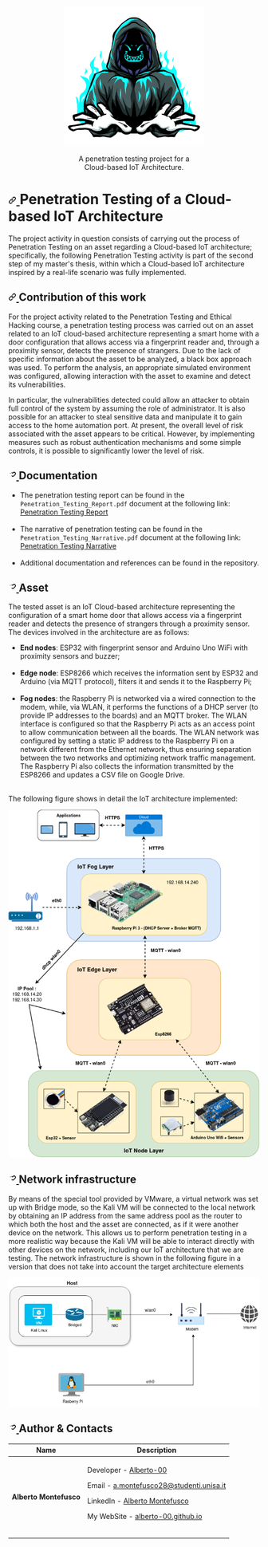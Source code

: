 <p align="center">
  <img width="280px" src="assets/hacker.png">
</p>
<p align="center" dir="auto">
  A penetration testing project for a<br>Cloud-based IoT Architecture.
</p>

<h1 dir="auto">
  <a id="user-content-project-description-and-introduction" class="anchor" aria-hidden="true" href="#project-description-and-introduction">
    <svg class="octicon octicon-link" viewBox="0 0 16 16" version="1.1" width="16" height="16" aria-hidden="true"><path fill-rule="evenodd" d="M7.775 3.275a.75.75 0 001.06 1.06l1.25-1.25a2 2 0 112.83 2.83l-2.5 2.5a2 2 0 01-2.83 0 .75.75 0 00-1.06 1.06 3.5 3.5 0 004.95 0l2.5-2.5a3.5 3.5 0 00-4.95-4.95l-1.25 1.25zm-4.69 9.64a2 2 0 010-2.83l2.5-2.5a2 2 0 012.83 0 .75.75 0 001.06-1.06 3.5 3.5 0 00-4.95 0l-2.5 2.5a3.5 3.5 0 004.95 4.95l1.25-1.25a.75.75 0 00-1.06-1.06l-1.25 1.25a2 2 0 01-2.83 0z">
      </path>
    </svg>
  </a>
  Penetration Testing of a Cloud-based IoT Architecture
</h1>
<p dir="auto">
The project activity in question consists of carrying out the process of Penetration Testing on an asset regarding a Cloud-based IoT architecture; specifically, the following Penetration Testing activity is part of the second step of my master's thesis, within which a Cloud-based IoT architecture inspired by a real-life scenario was fully implemented.
</p>

<h2 dir="auto">
  <a id="user-content-introduction" class="anchor" aria-hidden="true" href="#introduction"><svg class="octicon octicon-link" viewBox="0 0 16 16" version="1.1" width="16" height="16" aria-hidden="true">
    <path fill-rule="evenodd" d="M7.775 3.275a.75.75 0 001.06 1.06l1.25-1.25a2 2 0 112.83 2.83l-2.5 2.5a2 2 0 01-2.83 0 .75.75 0 00-1.06 1.06 3.5 3.5 0 004.95 0l2.5-2.5a3.5 3.5 0 00-4.95-4.95l-1.25 1.25zm-4.69 9.64a2 2 0 010-2.83l2.5-2.5a2 2 0 012.83 0 .75.75 0 001.06-1.06 3.5 3.5 0 00-4.95 0l-2.5 2.5a3.5 3.5 0 004.95 4.95l1.25-1.25a.75.75 0 00-1.06-1.06l-1.25 1.25a2 2 0 01-2.83 0z">
    </path>
    </svg>
  </a>
  Contribution of this work
</h2>
<p dir="auto">
 For the project activity related to the Penetration Testing and Ethical Hacking course, a penetration testing process was carried out on an asset related to an IoT cloud-based architecture representing a smart home with a door configuration that allows access via a fingerprint reader and, through a proximity sensor, detects the presence of strangers. Due to the lack of specific information about the asset to be analyzed, a black box approach was used. To perform the analysis, an appropriate simulated environment was configured, allowing interaction with the asset to examine and detect its vulnerabilities.
</p>

<p dir="auto">
  In particular, the vulnerabilities detected could allow an attacker to obtain full control of the system by assuming the role of administrator. It is also possible for an attacker to steal sensitive data and manipulate it to gain access to the home automation port. At present, the overall level of risk associated with the asset appears to be critical. However, by implementing measures such as robust authentication mechanisms and some simple controls, it is possible to significantly lower the level of risk.
</p>

<h2 dir="auto">
  <a id="user-content-documentation" class="anchor" aria-hidden="true" href="#documentation">
    <svg class="octicon octicon-link" viewBox="0 0 16 16" version="1.1" width="16" height="16" aria-hidden="true">
      <path fill-rule="evenodd" d="M7.775 3.275a.75.75 0 001.06 1.06l1.25-1.25a2 2 0 112.83 2.83l-2.5 2.5a2 2 0 01-2.83 0 .75.75 0 00-1.06 1.06 3.5 3.5 0 004.95 0l2.5-2.5a3.5 3.5 0 00-4.95-4.95l-1.25 1.25a.75.75 0 00-1.06-1.06l-1.25 1.25a2 2 0 01-2.83 0z">
      </path>
    </svg>
  </a>
  Documentation
</h2>
<ul dir="auto">
  <li>The penetration testing report can be found in the <code>Penetration_Testing_Report.pdf</code> document at the following link: <a href="Penetration_Testing_Report.pdf" rel="nofollow">Penetration Testing Report</a></li><br>
  <li>The narrative of penetration testing can be found in the <code>Penetration_Testing_Narrative.pdf</code> document at the following link: <a href="Penetration_Testing_Narrative.pdf" rel="nofollow">Penetration Testing Narrative</a></li><br>
  <li>Additional documentation and references can be found in the repository.</li>
</ul>

<h2 dir="auto">
  <a id="user-content-documentation" class="anchor" aria-hidden="true" href="#documentation">
    <svg class="octicon octicon-link" viewBox="0 0 16 16" version="1.1" width="16" height="16" aria-hidden="true">
      <path fill-rule="evenodd" d="M7.775 3.275a.75.75 0 001.06 1.06l1.25-1.25a2 2 0 112.83 2.83l-2.5 2.5a2 2 0 01-2.83 0 .75.75 0 00-1.06 1.06 3.5 3.5 0 004.95 0l2.5-2.5a3.5 3.5 0 00-4.95-4.95l-1.25 1.25a.75.75 0 00-1.06-1.06l-1.25 1.25a2 2 0 01-2.83 0z">
      </path>
    </svg>
  </a>
  Asset
</h2>

<p dir="auto">
  The tested asset is an IoT Cloud-based architecture representing the configuration of a smart home door that allows access via a fingerprint reader and detects the presence of strangers through a proximity sensor. The devices involved in the architecture are as follows:
</p>
<ul dir="auto">
  <li><b>End nodes</b>: ESP32 with fingerprint sensor and Arduino Uno WiFi with proximity sensors and buzzer;</li><br>
  <li><b>Edge node</b>: ESP8266 which receives the information sent by ESP32 and Arduino (via MQTT protocol), filters it and sends it to the Raspberry Pi;</li><br>
  <li><b>Fog nodes</b>: the Raspberry Pi is networked via a wired connection to the modem, while, via WLAN, it performs the functions of a DHCP server (to provide IP addresses to the boards) and an MQTT broker. The WLAN interface is configured so that the Raspberry Pi acts as an access point to allow communication between all the boards. The WLAN network was configured by setting a static IP address to the Raspberry Pi on a network different from the Ethernet network, thus ensuring separation between the two networks and optimizing network traffic management. The Raspberry Pi also collects the information transmitted by the ESP8266 and updates a CSV file on Google Drive.</li><br>
</ul>

<p dir="auto">
  The following figure shows in detail the IoT architecture implemented:
</p>
 <img width=600 src="/assets/architettura.png"/>


<h2 dir="auto">
  <a id="user-content-documentation" class="anchor" aria-hidden="true" href="#documentation">
    <svg class="octicon octicon-link" viewBox="0 0 16 16" version="1.1" width="16" height="16" aria-hidden="true">
      <path fill-rule="evenodd" d="M7.775 3.275a.75.75 0 001.06 1.06l1.25-1.25a2 2 0 112.83 2.83l-2.5 2.5a2 2 0 01-2.83 0 .75.75 0 00-1.06 1.06 3.5 3.5 0 004.95 0l2.5-2.5a3.5 3.5 0 00-4.95-4.95l-1.25 1.25a.75.75 0 00-1.06-1.06l-1.25 1.25a2 2 0 01-2.83 0z">
      </path>
    </svg>
  </a>
  Network infrastructure
</h2>

<p dir="auto">
By means of the special tool provided by VMware, a virtual network was set up with Bridge mode, so the Kali VM will be connected to the local network by obtaining an IP address from the same address pool as the router to which both the host and the asset are connected, as if it were another device on the network. This allows us to perform penetration testing in a more realistic way because the Kali VM will be able to interact directly with other devices on the network, including our IoT architecture that we are testing. The network infrastructure is shown in the following figure in a version that does not take into account the target architecture elements
</p>
<p align="center">
 <img src="/assets/infrastruttura di rete.jpg"/>
</p>

<h2 dir="auto">
  <a id="user-content-authors" class="anchor" aria-hidden="true" href="#authors">
    <svg class="octicon octicon-link" viewBox="0 0 16 16" version="1.1" width="16" height="16" aria-hidden="true"><path fill-rule="evenodd" d="M7.775 3.275a.75.75 0 001.06 1.06l1.25-1.25a2 2 0 112.83 2.83l-2.5 2.5a2 2 0 01-2.83 0 .75.75 0 00-1.06 1.06 3.5 3.5 0 004.95 0l2.5-2.5a3.5 3.5 0 00-4.95-4.95l-1.25 1.25a.75.75 0 00-1.06-1.06l-1.25 1.25a2 2 0 01-2.83 0z">
      </path>
    </svg>
  </a>
  Author & Contacts
</h2>

| Name | Description |
| --- | --- |
| <p dir="auto"><strong>Alberto Montefusco</strong> |<br>Developer - <a href="https://github.com/Alberto-00">Alberto-00</a></p><p dir="auto">Email - <a href="mailto:a.montefusco28@studenti.unisa.it">a.montefusco28@studenti.unisa.it</a></p><p dir="auto">LinkedIn - <a href="https://www.linkedin.com/in/alberto-montefusco">Alberto Montefusco</a></p><p dir="auto">My WebSite - <a href="https://alberto-00.github.io/">alberto-00.github.io</a></p><br>|
